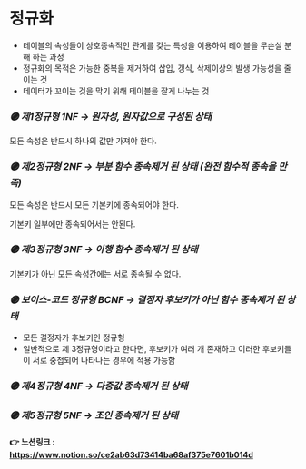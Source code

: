 # 정규화

- 테이블의 속성들이 상호종속적인 관계를 갖는 특성을 이용하여 테이블을 무손실 분해 하는 과정
- 정규화의 목적은 가능한 중복을 제거하여 삽입, 갱식, 삭제이상의 발생 가능성을 줄이는 것
- 데이터가 꼬이는 것을 막기 위해 테이블을 잘게 나누는 것

### *🟣 제1정규형 1NF → 원자성, 원자값으로 구성된 상태*

모든 속성은 반드시 하나의 값만 가져야 한다.

### *🟣 제2정규형 2NF → 부분 함수 종속제거 된 상태 (완전 함수적 종속을 만족)*

모든 속성은 반드시 모든 기본키에 종속되어야 한다.

기본키 일부에만 종속되어서는 안된다.

### *🟣 제3정규형 3NF → 이행 함수 종속제거 된 상태*

기본키가 아닌 모든 속성간에는 서로 종속될 수 없다.

### *🟣 보이스-코드 정규형 BCNF → 결정자 후보키가 아닌 함수 종속제거 된 상태*

- 모든 결정자가 후보키인 정규형
- 일반적으로 제 3정규형이라고 한다면, 후보키가 여러 개 존재하고 이러한 후보키들이 서로 중첩되어 나타나는 경우에 적용 가능함

### ***🟣 제4정규형 4NF → 다중값 종속제거 된 상태***

### *🟣 제5정규형 5NF → 조인 종속제거 된 상태*

#### 👉 노션링크 : https://www.notion.so/ce2ab63d73414ba68af375e7601b014d
